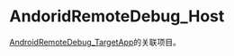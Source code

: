 # AndoridRemoteDebug_Host
[AndroidRemoteDebug_TargetApp](https://github.com/singleheaven/AndroidRemoteDebug_TargetApp)的关联项目。
